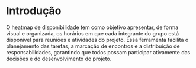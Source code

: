 # Introdução

O heatmap de disponibilidade tem como objetivo apresentar, de forma visual e organizada, os horários em que cada integrante do grupo está disponível para reuniões e atividades do projeto. Essa ferramenta facilita o planejamento das tarefas, a marcação de encontros e a distribuição de responsabilidades, garantindo que todos possam participar ativamente das decisões e do desenvolvimento do projeto.